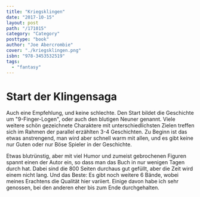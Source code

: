 ```yaml
---
title: "Kriegsklingen"
date: "2017-10-15"
layout: post
path: "/171015"
category: "Category"
posttype: "book"
author: "Joe Abercrombie"
cover: "./kriegsklingen.png"
isbn: "978-3453532519"
tags:
  - "fantasy"
---
```


# Start der Klingensaga

Auch eine Empfehlung, und keine schlechte. Den Start bildet die Geschichte um "9-Finger-Logen", oder auch den blutigen Neuner genannt. Viele weitere schön gezeichnete Charaktere mit unterschiedlichsten Zielen treffen sich im Rahmen der parallel erzählten 3-4 Geschichten. Zu Beginn ist das etwas anstrengend, man wird aber schnell warm mit allen, und es gibt keine nur Guten oder nur Böse Spieler in der Geschichte.

Etwas blutrünstig, aber mit viel Humor und zumeist gebrochenen Figuren spannt einen der Autor ein, so dass man das Buch in nur wenigen Tagen durch hat. Dabei sind die 800 Seiten durchaus gut gefüllt, aber die Zeit wird einem nicht lang. Und das Beste: Es gibt noch weitere 6 Bände, wobei meines Erachtens die Qualität hier variiert. Einige davon habe ich sehr genossen, bei den anderen eher bis zum Ende durchgehalten.
